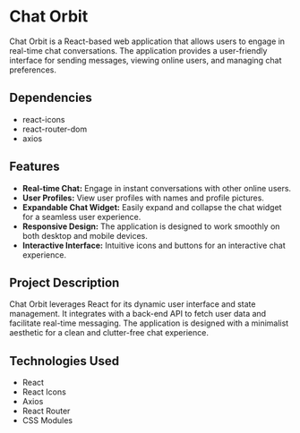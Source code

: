 # Chat Orbit

Chat Orbit is a React-based web application that allows users to engage in real-time chat conversations. The application provides a user-friendly interface for sending messages, viewing online users, and managing chat preferences.

## Dependencies

- react-icons
- react-router-dom
- axios
   

## Features

- **Real-time Chat:** Engage in instant conversations with other online users.
- **User Profiles:** View user profiles with names and profile pictures.
- **Expandable Chat Widget:** Easily expand and collapse the chat widget for a seamless user experience.
- **Responsive Design:** The application is designed to work smoothly on both desktop and mobile devices.
- **Interactive Interface:** Intuitive icons and buttons for an interactive chat experience.

## Project Description

Chat Orbit leverages React for its dynamic user interface and state management. It integrates with a back-end API to fetch user data and facilitate real-time messaging. The application is designed with a minimalist aesthetic for a clean and clutter-free chat experience.

## Technologies Used

- React
- React Icons
- Axios
- React Router
- CSS Modules


